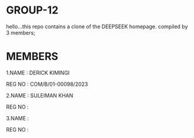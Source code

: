 # GROUP-12
hello...this repo contains a clone of the DEEPSEEK homepage.
compiled by 3 members;
# MEMBERS
1.NAME   : DERICK KIMINGI

  REG NO : COM/B/01-00098/2023
  
2.NAME   : SULEIMAN KHAN

  REG NO :
  
3.NAME   :

  REG NO :
